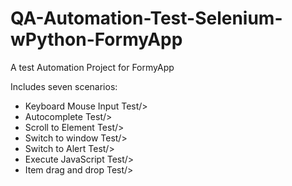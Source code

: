 ﻿# QA-Automation-Test-Selenium-wPython-FormyApp
 <p>A test Automation Project for FormyApp <p/>
 <p>Includes seven scenarios:<p/>
 <ul>
  <li>Keyboard Mouse Input Test/>
  <li>Autocomplete Test/>
  <li>Scroll to Element Test/>
  <li>Switch to window Test/>
  <li>Switch to Alert Test/>
  <li>Execute JavaScript Test/>
  <li>Item drag and drop Test/>
 <ul/>
